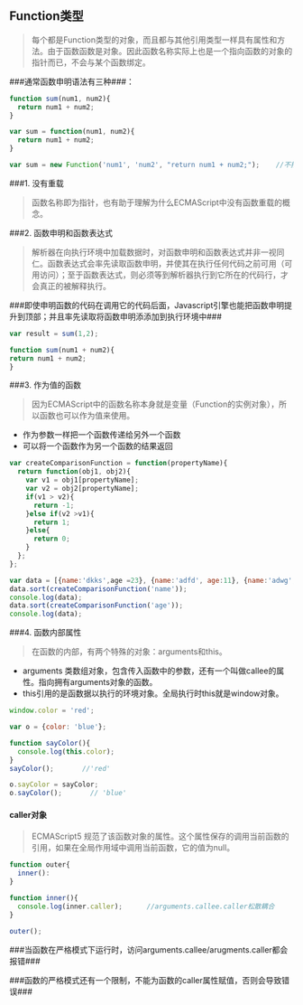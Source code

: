 ## Function类型

> 每个都是Function类型的对象，而且都与其他引用类型一样具有属性和方法。由于函数函数是对象。因此函数名称实际上也是一个指向函数的对象的指针而已，不会与某个函数绑定。

###通常函数申明语法有三种###：
```javascript
function sum(num1, num2){
  return num1 + num2;
}

var sum = function(num1, num2){
  return num1 + num2;
}

var sum = new Function('num1', 'num2', "return num1 + num2;");    //不推荐，可能导致解析两次代码
```

###1. 没有重载

> 函数名称即为指针，也有助于理解为什么ECMAScript中没有函数重载的概念。

###2. 函数申明和函数表达式

> 解析器在向执行环境中加载数据时，对函数申明和函数表达式并非一视同仁。函数表达式会率先读取函数申明，并使其在执行任何代码之前可用（可用访问）；至于函数表达式，则必须等到解析器执行到它所在的代码行，才会真正的被解释执行。

###即使申明函数的代码在调用它的代码后面，Javascript引擎也能把函数申明提升到顶部；并且率先读取将函数申明添添加到执行环境中###

```javascript
var result = sum(1,2);

function sum(num1 + num2){
return num1 + num2;
}
```

###3. 作为值的函数

> 因为ECMAScript中的函数名称本身就是变量（Function的实例对象），所以函数也可以作为值来使用。
* 作为参数一样把一个函数传递给另外一个函数
* 可以将一个函数作为另一个函数的结果返回

```javascript
var createComparisonFunction = function(propertyName){
  return function(obj1, obj2){
    var v1 = obj1[propertyName];
    var v2 = obj2[propertyName];
    if(v1 > v2){
      return -1;
    }else if(v2 >v1){
      return 1;
    }else{
      return 0;
    }
  };
};

var data = [{name:'dkks',age =23}, {name:'adfd', age:11}, {name:'adwg', age:32}];
data.sort(createComparisonFunction('name'));
console.log(data);
data.sort(createComparisonFunction('age'));
console.log(data);
```

###4. 函数内部属性

> 在函数的内部，有两个特殊的对象：arguments和this。
* arguments 类数组对象，包含传入函数中的参数，还有一个叫做callee的属性。指向拥有arguments对象的函数。
* this引用的是函数据以执行的环境对象。全局执行时this就是window对象。

```javascript
window.color = 'red';

var o = {color: 'blue'};

function sayColor(){
  console.log(this.color);
}
sayColor();       //'red'

o.sayColor = sayColor;
o.sayColor();       // 'blue'

```

#### caller对象

> ECMAScript5 规范了该函数对象的属性。这个属性保存的调用当前函数的引用，如果在全局作用域中调用当前函数，它的值为null。

```javascript
function outer{
  inner():
}

function inner(){
  console.log(inner.caller);      //arguments.callee.caller松散耦合
}

outer();
```

###当函数在严格模式下运行时，访问arguments.callee/arugments.caller都会报错###

###函数的严格模式还有一个限制，不能为函数的caller属性赋值，否则会导致错误###

















